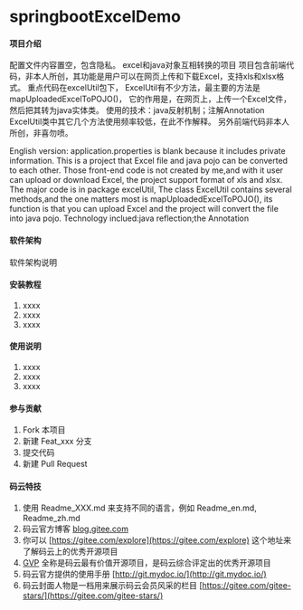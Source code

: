 # springbootExcelDemo

#### 项目介绍
配置文件内容置空，包含隐私。
excel和java对象互相转换的项目
项目包含前端代码，非本人所创，其功能是用户可以在网页上传和下载Excel，支持xls和xlsx格式。
重点代码在excelUtil包下，
ExcelUtil有不少方法，最主要的方法是mapUploadedExcelToPOJO()，
它的作用是，在网页上，上传一个Excel文件，然后把其转为java实体类。
使用的技术：java反射机制；注解Annotation
ExcelUtil类中其它几个方法使用频率较低，在此不作解释。
另外前端代码非本人所创，非喜勿喷。

English version:
application.properties is blank because it includes private information.
This is a project that Excel file and java pojo can be converted to each other.
Those front-end code is not created by me,and with it user can upload or download Excel,
the project support format of xls and xlsx.
The major code is in package excelUtil,
The class ExcelUtil contains several methods,and the one matters most is mapUploadedExcelToPOJO(),
its function is that you can upload Excel and the project will convert the file into java pojo.
Technology inclued:java reflection;the Annotation

#### 软件架构
软件架构说明


#### 安装教程

1. xxxx
2. xxxx
3. xxxx

#### 使用说明

1. xxxx
2. xxxx
3. xxxx

#### 参与贡献

1. Fork 本项目
2. 新建 Feat_xxx 分支
3. 提交代码
4. 新建 Pull Request


#### 码云特技

1. 使用 Readme\_XXX.md 来支持不同的语言，例如 Readme\_en.md, Readme\_zh.md
2. 码云官方博客 [blog.gitee.com](https://blog.gitee.com)
3. 你可以 [https://gitee.com/explore](https://gitee.com/explore) 这个地址来了解码云上的优秀开源项目
4. [GVP](https://gitee.com/gvp) 全称是码云最有价值开源项目，是码云综合评定出的优秀开源项目
5. 码云官方提供的使用手册 [http://git.mydoc.io/](http://git.mydoc.io/)
6. 码云封面人物是一档用来展示码云会员风采的栏目 [https://gitee.com/gitee-stars/](https://gitee.com/gitee-stars/)